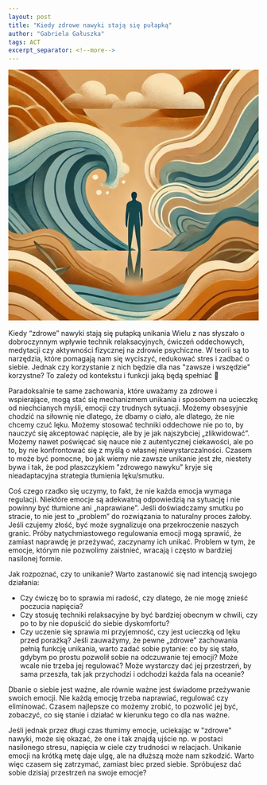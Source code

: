 ```yaml
---
layout: post
title: "Kiedy zdrowe nawyki stają się pułapką"
author: "Gabriela Gałuszka"
tags: ACT
excerpt_separator: <!--more-->
---
```


![Alt text](../assets/images/post9.jpg)

Kiedy “zdrowe” nawyki stają się pułapką unikania
Wielu z nas słyszało o dobroczynnym wpływie technik relaksacyjnych, ćwiczeń oddechowych, medytacji czy aktywności fizycznej na zdrowie psychiczne. W teorii są to narzędzia, które pomagają nam się wyciszyć, redukować stres i zadbać o siebie. Jednak czy korzystanie z nich będzie dla nas "zawsze i wszędzie" korzystne? To zależy od kontekstu i funkcji jaką będą spełniać 🙂 <!--more-->

Paradoksalnie te same zachowania, które uważamy za zdrowe i wspierające, mogą stać się mechanizmem unikania i sposobem na ucieczkę od niechcianych myśli, emocji czy trudnych sytuacji. Możemy obsesyjnie chodzić na siłownię nie dlatego, że dbamy o ciało, ale dlatego, że nie chcemy czuć lęku. Możemy stosować techniki oddechowe nie po to, by nauczyć się akceptować napięcie, ale by je jak najszybciej „zlikwidować”. Możemy nawet poświęcać się nauce nie z autentycznej ciekawości, ale po to, by nie konfrontować się z myślą o własnej niewystarczalności. Czasem to może być pomocne, bo jak wiemy nie zawsze unikanie jest złe, niestety bywa i tak, że pod płaszczykiem "zdrowego nawyku" kryje się nieadaptacyjna strategia tłumienia lęku/smutku.

Coś czego rzadko się uczymy, to fakt, że nie każda emocja wymaga regulacji. Niektóre emocje są adekwatną odpowiedzią na sytuację i nie powinny być tłumione ani „naprawiane”. Jeśli doświadczamy smutku po stracie, to nie jest to „problem” do rozwiązania to naturalny proces żałoby. Jeśli czujemy złość, być może sygnalizuje ona przekroczenie naszych granic. Próby natychmiastowego regulowania emocji mogą sprawić, że zamiast naprawdę je przeżywać, zaczynamy ich unikać. Problem w tym, że emocje, którym nie pozwolimy zaistnieć, wracają i często w bardziej nasilonej formie.

Jak rozpoznać, czy to unikanie?
Warto zastanowić się nad intencją swojego działania:
* Czy ćwiczę bo to sprawia mi radość, czy dlatego, że nie mogę znieść poczucia napięcia?
* Czy stosuję techniki relaksacyjne by być bardziej obecnym w chwili, czy po to by nie dopuścić do siebie dyskomfortu?
* Czy uczenie się sprawia mi przyjemność, czy jest ucieczką od lęku przed porażką?
Jeśli zauważymy, że pewne „zdrowe” zachowania pełnią funkcję unikania, warto zadać sobie pytanie: co by się stało, gdybym po prostu pozwolił sobie na odczuwanie tej emocji? Może wcale nie trzeba jej regulować? Może wystarczy dać jej przestrzeń, by sama przeszła, tak jak przychodzi i odchodzi każda fala na oceanie?

Dbanie o siebie jest ważne, ale równie ważne jest świadome przeżywanie swoich emocji. Nie każdą emocję trzeba naprawiać, regulować czy eliminować. Czasem najlepsze co możemy zrobić, to pozwolić jej być, zobaczyć, co się stanie i działać w kierunku tego co dla nas ważne.

Jeśli jednak przez długi czas tłumimy emocje, uciekając w "zdrowe" nawyki, może się okazać, że one i tak znajdą ujście np. w postaci nasilonego stresu, napięcia w ciele czy trudności w relacjach. Unikanie emocji na krótką metę daje ulgę, ale na dłuższą może nam szkodzić. Warto więc czasem się zatrzymać, zamiast biec przed siebie.
Spróbujesz dać sobie dzisiaj przestrzeń na swoje emocje?